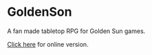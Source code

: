 # GoldenSon
A fan made tabletop RPG for Golden Sun games.

[Click here](https://skyspiral7.github.io/GoldenSon/src/main/html/character.html) for online version.

